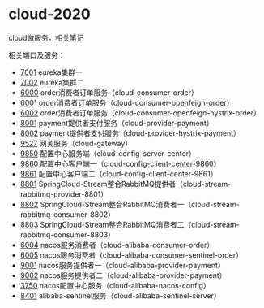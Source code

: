 # cloud-2020
cloud微服务，[相关笔记](https://github.com/chenjun1127/cloud-2020/blob/master/notes.md)

相关端口及服务：
* [7001](http://localhost:7001/) eureka集群一
* [7002](http://localhost:7002/) eureka集群二
* [6000](http://localhost:6000/) order消费者订单服务（cloud-consumer-order）
* [6001](http://localhost:6001/) order消费者订单服务（cloud-consumer-openfeign-order）
* [6002](http://localhost:6002/) order消费者订单服务（cloud-consumer-openfeign-hystrix-order）
* [8001](http://localhost:8001/) payment提供者支付服务（cloud-provider-payment）
* [8002](http://localhost:8002/) payment提供者支付服务（cloud-provider-hystrix-payment）
* [9527](http://localhost:9527/) 网关服务（cloud-gateway）
* [9850](http://localhost:9850/) 配置中心服务端（cloud-config-server-center）
* [9860](http://localhost:9860/) 配置中心客户端一（cloud-config-client-center-9860）
* [9861](http://localhost:9861/) 配置中心客户端二（cloud-config-client-center-9861）
* [8801](http://localhost:8801/) SpringCloud-Stream整合RabbitMQ提供者（cloud-stream-rabbitmq-provider-8801）
* [8802](http://localhost:8802/) SpringCloud-Stream整合RabbitMQ消费者一（cloud-stream-rabbitmq-consumer-8802）
* [8803](http://localhost:8803/) SpringCloud-Stream整合RabbitMQ消费者二（cloud-stream-rabbitmq-consumer-8803）
* [6004](http://localhost:6004/) nacos服务消费者（cloud-alibaba-consumer-order）
* [6005](http://localhost:6005/) nacos服务消费者（cloud-alibaba-consumer-sentinel-order）
* [9001](http://localhost:9001/) nacos服务提供者一（cloud-alibaba-provider-payment）
* [9002](http://localhost:9002/) nacos服务提供者二（cloud-alibaba-provider-payment）
* [3750](http://localhost:3750/) nacos配置中心服务（cloud-alibaba-nacos-config）
* [8401](http://localhost:8401/) alibaba-sentinel服务（cloud-alibaba-sentinel-server）
